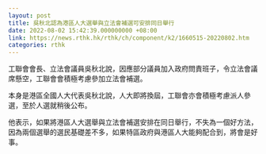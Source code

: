 ```yaml
---
layout: post
title: 吳秋北認為港區人大選舉與立法會補選可安排同日舉行
date: 2022-08-02 15:42:39.000000000 +08:00
link: https://news.rthk.hk/rthk/ch/component/k2/1660515-20220802.htm
categories: rthk
---
```


工聯會會長、立法會議員吳秋北說，因應部分議員加入政府問責班子，令立法會議席懸空，工聯會會積極考慮參加立法會補選。

本身是港區全國人大代表吳秋北說，人大即將換屆，工聯會亦會積極考慮派人參選，至於人選就稍後公布。

他表示，如果將港區人大選舉與立法會補選安排在同日舉行，不失為一個好方法，因為兩個選舉的選民基礎差不多，如果特區政府與港區人大能夠配合到，將會是好事。
